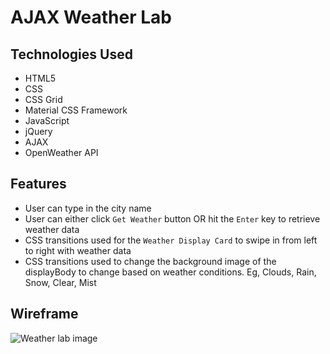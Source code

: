 # AJAX Weather Lab

## Technologies Used
- HTML5
- CSS
- CSS Grid
- Material CSS Framework
- JavaScript
- jQuery
- AJAX
- OpenWeather API

## Features
- User can type in the city name 
- User can either click `Get Weather` button OR hit the `Enter` key to retrieve weather data
- CSS transitions used for the `Weather Display Card` to swipe in from left to right with weather data
- CSS transitions used to change the background image of the displayBody to change based on weather conditions. Eg, Clouds, Rain, Snow, Clear, Mist

## Wireframe
![Weather lab image](https://i.imgur.com/WcbcBlz.jpg)
